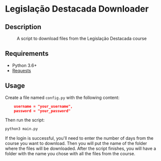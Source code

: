 # Legislação Destacada Downloader

## Description
<p align="center">A script to download files from the Legislação Destacada course </p>

## Requirements
- Python 3.6+
- [Requests](https://pypi.org/project/requests/)

## Usage
Create a file named `config.py` with the following content:
```json
    username = "your_username",
    password = "your_password"
```
Then run the script:
```bash
python3 main.py
```

If the login is successful, you'll need to enter the number of days from the course you want to download.
Then you will put the name of the folder where the files will be downloaded.
After the script finishes, you will have a folder with the name you chose with all the files from the course.